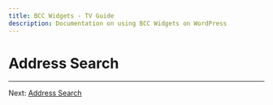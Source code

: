 ```yaml
---
title: BCC Widgets - TV Guide
description: Documentation on using BCC Widgets on WordPress
---
```


# Address Search

---

Next: [Address Search](address-search.md)